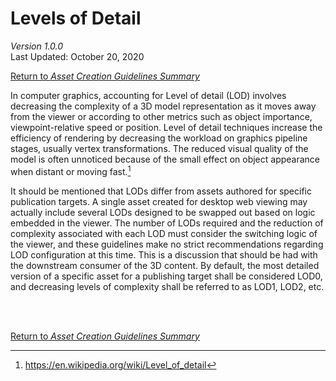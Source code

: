 # Levels of Detail

*Version 1.0.0*\
Last Updated: October 20, 2020


[<ins>Return to <em>Asset Creation Guidelines Summary</em></ins>](/asset-creation-guidelines/RealtimeAssetCreationGuidelines.md)

In computer graphics, accounting for Level of detail (LOD) involves decreasing the complexity of a 3D model representation as it moves away from the viewer or according to other metrics such as object importance, viewpoint-relative speed or position. Level of detail techniques increase the efficiency of rendering by decreasing the workload on graphics pipeline stages, usually vertex transformations. The reduced visual quality of the model is often unnoticed because of the small effect on object appearance when distant or moving fast.[^1]

It should be mentioned that LODs differ from assets authored for specific publication targets. A single asset created for desktop web viewing may actually include several LODs designed to be swapped out based on logic embedded in the viewer. The number of LODs required and the reduction of complexity associated with each LOD must consider the switching logic of the viewer, and these guidelines make no strict recommendations regarding LOD configuration at this time. This is a discussion that should be had with the downstream consumer of the 3D content. By default, the most detailed version of a specific asset for a publishing target shall be considered LOD0, and decreasing levels of complexity shall be referred to as LOD1, LOD2, etc.

[^1]: https://en.wikipedia.org/wiki/Level_of_detail


<br></br>

[<ins>Return to <em>Asset Creation Guidelines Summary</em></ins>](/asset-creation-guidelines/RealtimeAssetCreationGuidelines.md)
